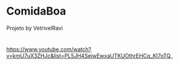 # ComidaBoa
Projeto by VetrivelRavi
#
https://www.youtube.com/watch?v=kmU7uX3ZHJc&list=PL5JH4SeiwEwxaUTKUOthrEHCq_KI7oTQ_
